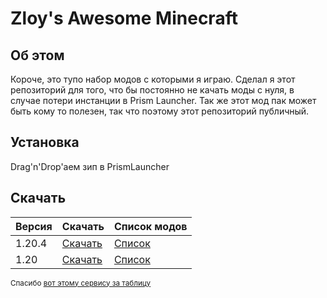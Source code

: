# Zloy's Awesome Minecraft
## Об этом
Короче, это тупо набор модов с которыми я играю. Сделал я этот репозиторий для того, что бы постоянно не качать моды с нуля, в случае потери инстанции в Prism Launcher. Так же этот мод пак может быть кому то полезен, так что поэтому этот репозиторий публичный.
## Установка
Drag'n'Drop'аем зип в PrismLauncher
## Скачать
| Версия | Скачать                                                                                                                        | Список модов                                                                                    |
|--------|--------------------------------------------------------------------------------------------------------------------------------|-------------------------------------------------------------------------------------------------|
| 1.20.4 | [Скачать](https://github.com/MagicManWithLinux/zloysawesomeminecraft/releases/download/v2/Zloy.s.Awesome.Minecraft.1.20.4.zip) | [Список](https://github.com/MagicManWithLinux/zloysawesomeminecraft/blob/main/1.20.4%20mods.md) |
| 1.20   | [Скачать](https://github.com/MagicManWithLinux/zloysawesomeminecraft/releases/download/1.20/Zloy.s.Awesome.Minecraft.1.20.zip) | [Список](https://github.com/MagicManWithLinux/zloysawesomeminecraft/blob/main/1.20%20mods.md)   |

<sup>Спасибо [вот этому сервису за таблицу](https://thisdavej.com/copy-table-in-excel-and-paste-as-a-markdown-table/)</sup>
